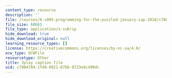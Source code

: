 ```yaml
---
content_type: resource
description: ''
file: /courses/6-s095-programming-for-the-puzzled-january-iap-2018/c78847841fd8602187bb8723e8c490dc_zDHhHPZm2rc.srt
file_size: 68661
file_type: application/x-subrip
hide_download: true
hide_download_original: null
learning_resource_types: []
license: https://creativecommons.org/licenses/by-nc-sa/4.0/
ocw_type: OCWFile
resourcetype: Other
title: 3play caption file
uid: c7884784-1fd8-6021-87bb-8723e8c490dc
---
```

